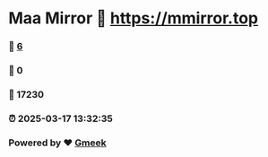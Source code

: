 # Maa Mirror :link: https://mmirror.top 
### :page_facing_up: [6](https://mmirror.top/tag.html) 
### :speech_balloon: 0 
### :hibiscus: 17230 
### :alarm_clock: 2025-03-17 13:32:35 
### Powered by :heart: [Gmeek](https://github.com/Meekdai/Gmeek)
